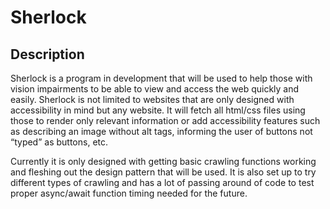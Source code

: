 # Sherlock

## Description

Sherlock is a program in development that will be used to help those with vision impairments to be able to view and access the web quickly and easily. Sherlock is not limited to websites that are only designed with accessibility in mind but any website. It will fetch all html/css files using those to render only relevant information or add accessibility features such as describing an image without alt tags, informing the user of buttons not “typed” as buttons, etc.

Currently it is only designed with getting basic crawling functions working and fleshing out the design pattern that will be used. It is also set up to try different types of crawling and has a lot of passing around of code to test proper async/await function timing needed for the future.

